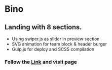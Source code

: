 # Bino
## Landing with 8 sections.
* Using swiper.js as slider in preview section
* SVG animation for team block & header burger
* Gulp.js for deploy and SCSS compilation

### Follow the [Link](https://miroslavetsh.github.io/bino/) and visit page
